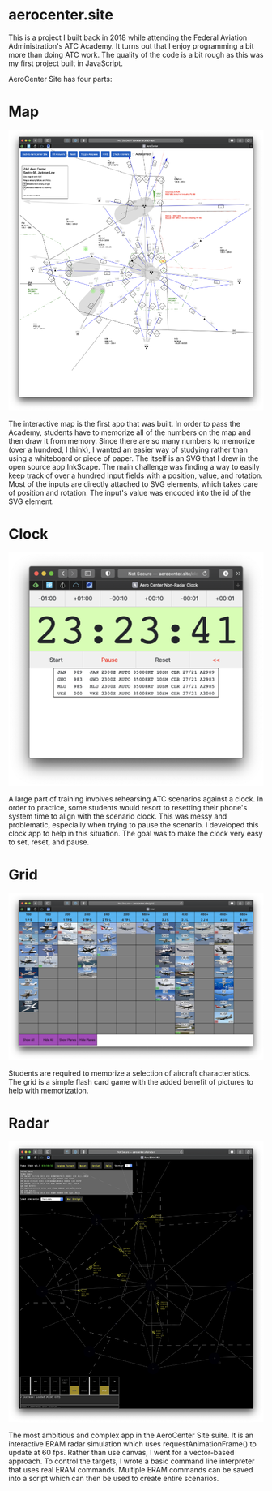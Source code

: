# aerocenter.site

This is a project I built back in 2018 while attending the Federal Aviation Administration's ATC Academy. It turns out that I enjoy programming a bit more than doing ATC work. The quality of the code is a bit rough as this was my first project built in JavaScript. 

AeroCenter Site has four parts: 

# Map

![Map Screenshot](/images/map.png)

The interactive map is the first app that was built. In order to pass the Academy, students have to memorize all of the numbers on the map and then draw it from memory. Since there are so many numbers to memorize (over a hundred, I think), I wanted an easier way of studying rather than using a whiteboard or piece of paper. The itself is an SVG that I drew in the open source app InkScape. The main challenge was finding a way to easily keep track of over a hundred input fields with a position, value, and rotation. Most of the inputs are directly attached to SVG elements, which takes care of position and rotation. The input's value was encoded into the id of the SVG element. 

# Clock

![Clock Screenshot](/images/clock.png)

A large part of training involves rehearsing ATC scenarios against a clock. In order to practice, some students would resort to resetting their phone's system time to align with the scenario clock. This was messy and problematic, especially when trying to pause the scenario. I developed this clock app to help in this situation. The goal was to make the clock very easy to set, reset, and pause. 

# Grid

![Grid Screenshot](/images/grid.png)

Students are required to memorize a selection of aircraft characteristics. The grid is a simple flash card game with the added benefit of pictures to help with memorization.

# Radar

![Radar Screenshot](/images/radar.png)

The most ambitious and complex app in the AeroCenter Site suite. It is an interactive ERAM radar simulation which uses requestAnimationFrame() to update at 60 fps. Rather than use canvas, I went for a vector-based approach. To control the targets, I wrote a basic command line interpreter that uses real ERAM commands. Multiple ERAM commands can be saved into a script which can then be used to create entire scenarios. 
